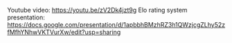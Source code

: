 Youtube video: https://youtu.be/zV2Dk4jzt9g
Elo rating system presentation: https://docs.google.com/presentation/d/1apbbhBMzhRZ3h1QWzjcgZLhy52zfMfhYNhwVKTVurXw/edit?usp=sharing
